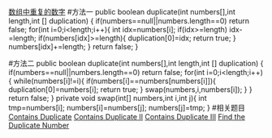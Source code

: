 [数组中重复的数字](https://www.nowcoder.com/practice/623a5ac0ea5b4e5f95552655361ae0a8?tpId=13&tqId=11203&tPage=1&rp=1&ru=/ta/coding-interviews&qru=/ta/coding-interviews/question-ranking) 
#方法一 
    public boolean duplicate(int numbers[],int length,int [] duplication) {
    if(numbers==null||numbers.length==0) return false;
        for(int i=0;i<length;i++){
            int idx=numbers[i];
            if(idx>=length) idx-=length;
            if(numbers[idx]>=length){
                duplication[0]=idx;
                return true;
            }
            numbers[idx]+=length;
        }
        return false;
    }

#方法二
    public boolean duplicate(int numbers[],int length,int [] duplication) {
        if(numbers==null||numbers.length==0) return false;
        for(int i=0;i<length;i++){
            while(numbers[i]!=i){
                if(numbers[i]==numbers[numbers[i]]){
                    duplication[0]=numbers[i];
                    return true;
                }
                swap(numbers,i,numbers[i]);
            }
        }
        return false;
    }
    private void swap(int[] numbers,int i,int j){
        int tmp=numbers[i];
        numbers[i]=numbers[j];
        numbers[j]=tmp;
    }
#相关题目
[Contains Duplicate](https://leetcode.com/problems/contains-duplicate/)
[Contains Duplicate II](https://leetcode.com/problems/contains-duplicate-ii/)
[Contains Duplicate III](https://leetcode.com/problems/contains-duplicate-iii/)
[Find the Duplicate Number](https://leetcode.com/problems/find-the-duplicate-number/)